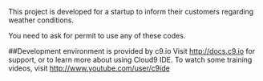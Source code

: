 
This project is developed for a startup to inform their customers regarding weather conditions. 

You need to ask for permit to use any of these codes. 

##Development environment is provided by c9.io
Visit http://docs.c9.io for support, or to learn more about using Cloud9 IDE. 
To watch some training videos, visit http://www.youtube.com/user/c9ide
